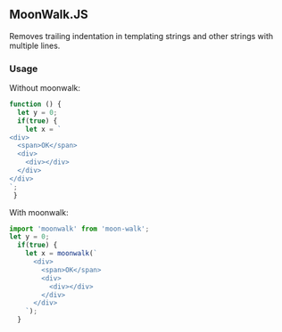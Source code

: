 ## MoonWalk.JS

Removes trailing indentation in templating strings and other strings with multiple lines.

### Usage

Without moonwalk:

```js
function () {
  let y = 0;
  if(true) {
    let x = `
<div>
  <span>OK</span>
  <div>
    <div></div>
  </div>
</div>
`;
 }
```

With moonwalk:

```js
import 'moonwalk' from 'moon-walk';
let y = 0;
  if(true) {
    let x = moonwalk(`
      <div>
        <span>OK</span>
        <div>
          <div></div>
        </div>
      </div>
    `);
  }
```
